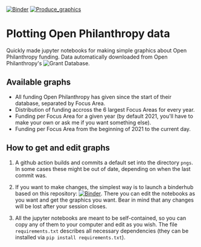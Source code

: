 [![Binder](https://mybinder.org/badge_logo.svg)](https://mybinder.org/v2/gh/vlipiainen/openphil-analysis-graphics/HEAD) [![Produce_graphics](https://github.com/vlipiainen/openphil-analysis-graphics/actions/workflows/produce_graphics.yml/badge.svg)](https://github.com/vlipiainen/openphil-analysis-graphics/actions/workflows/produce_graphics.yml)

# Plotting Open Philanthropy data

Quickly made jupyter notebooks for making simple graphics about Open Philanthropy funding. Data automatically downloaded from Open Philanthropy's ![Grant Database](https://www.openphilanthropy.org/giving/grants).

## Available graphs
- All funding Open Philanthropy has given since the start of their database, separated by Focus Area.
- Distribution of funding accross the 6 largest Focus Areas for every year.
- Funding per Focus Area for a given year (by default 2021, you'll have to make your own or ask me if you want something else).
- Funding per Focus Area from the beginning of 2021 to the current day.

## How to get and edit graphs
1. A github action builds and commits a default set into the directory `pngs`. In some cases these might be out of date, depending on when the last commit was.

2. If you want to make changes, the simplest way is to launch a binderhub based on this repository: [![Binder](https://mybinder.org/badge_logo.svg)](https://mybinder.org/v2/gh/vlipiainen/openphil-analysis-graphics/HEAD). There you can edit the notebooks as you want and get the graphics you want. Bear in mind that any changes will be lost after your session closes.

3. All the jupyter notebooks are meant to be self-contained, so you can copy any of them to your computer and edit as you wish. The file `requirements.txt` describes all necessary dependencies (they can be installed via `pip install requirements.txt`).
